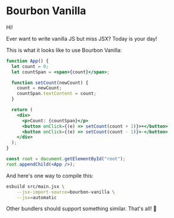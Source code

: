 # Bourbon Vanilla

Hi!

Ever want to write vanilla JS but miss JSX? Today is your day!

This is what it looks like to use Bourbon Vanilla:

```jsx
function App() {
  let count = 0;
  let countSpan = <span>{count}</span>;

  function setCount(newCount) {
    count = newCount;
    countSpan.textContent = count;
  }

  return (
    <div>
      <p>Count: {countSpan}</p>
      <button onClick={(e) => setCount(count + 1)}>+</button>
      <button onClick={(e) => setCount(count - 1)}>-</button>
    </div>
  );
}

const root = document.getElementById("root");
root.appendChild(<App />);
```

And here's one way to compile this:

```bash
esbuild src/main.jsx \
    --jsx-import-source=bourbon-vanilla \
    --jsx=automatic
```

Other bundlers should support something similar. That's all! 🥳
